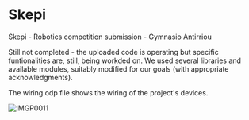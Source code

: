 # Skepi
Skepi - Robotics competition submission - Gymnasio Antirriou

Still not completed - the uploaded code is operating but specific funtionalities are, still, being workded on. We used several libraries and available modules, suitably modified for our goals (with appropriate acknowledgments).

The wiring.odp file shows the wiring of the project's devices.

![IMGP0011](https://user-images.githubusercontent.com/11610077/55787580-42f33800-5abf-11e9-93e8-b23aee2dfb90.JPG)
